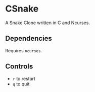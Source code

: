 # CSnake
A Snake Clone written in C and Ncurses.

## Dependencies
Requires `ncurses`.
## Controls
- `r` to restart 
- `q` to quit
